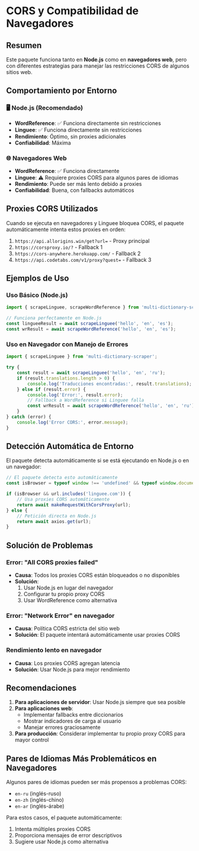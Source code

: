 # CORS y Compatibilidad de Navegadores

## Resumen

Este paquete funciona tanto en **Node.js** como en **navegadores web**, pero con diferentes estrategias para manejar las restricciones CORS de algunos sitios web.

## Comportamiento por Entorno

### 🖥️ Node.js (Recomendado)
- **WordReference**: ✅ Funciona directamente sin restricciones
- **Linguee**: ✅ Funciona directamente sin restricciones
- **Rendimiento**: Óptimo, sin proxies adicionales
- **Confiabilidad**: Máxima

### 🌐 Navegadores Web
- **WordReference**: ✅ Funciona directamente
- **Linguee**: ⚠️ Requiere proxies CORS para algunos pares de idiomas
- **Rendimiento**: Puede ser más lento debido a proxies
- **Confiabilidad**: Buena, con fallbacks automáticos

## Proxies CORS Utilizados

Cuando se ejecuta en navegadores y Linguee bloquea CORS, el paquete automáticamente intenta estos proxies en orden:

1. `https://api.allorigins.win/get?url=` - Proxy principal
2. `https://corsproxy.io/?` - Fallback 1
3. `https://cors-anywhere.herokuapp.com/` - Fallback 2
4. `https://api.codetabs.com/v1/proxy?quest=` - Fallback 3

## Ejemplos de Uso

### Uso Básico (Node.js)
```javascript
import { scrapeLinguee, scrapeWordReference } from 'multi-dictionary-scraper';

// Funciona perfectamente en Node.js
const lingueeResult = await scrapeLinguee('hello', 'en', 'es');
const wrResult = await scrapeWordReference('hello', 'en', 'es');
```

### Uso en Navegador con Manejo de Errores
```javascript
import { scrapeLinguee } from 'multi-dictionary-scraper';

try {
    const result = await scrapeLinguee('hello', 'en', 'ru');
    if (result.translations.length > 0) {
        console.log('Traducciones encontradas:', result.translations);
    } else if (result.error) {
        console.log('Error:', result.error);
        // Fallback a WordReference si Linguee falla
        const wrResult = await scrapeWordReference('hello', 'en', 'ru');
    }
} catch (error) {
    console.log('Error CORS:', error.message);
}
```

## Detección Automática de Entorno

El paquete detecta automáticamente si se está ejecutando en Node.js o en un navegador:

```javascript
// El paquete detecta esto automáticamente
const isBrowser = typeof window !== 'undefined' && typeof window.document !== 'undefined';

if (isBrowser && url.includes('linguee.com')) {
    // Usa proxies CORS automáticamente
    return await makeRequestWithCorsProxy(url);
} else {
    // Petición directa en Node.js
    return await axios.get(url);
}
```

## Solución de Problemas

### Error: "All CORS proxies failed"
- **Causa**: Todos los proxies CORS están bloqueados o no disponibles
- **Solución**: 
  1. Usar Node.js en lugar del navegador
  2. Configurar tu propio proxy CORS
  3. Usar WordReference como alternativa

### Error: "Network Error" en navegador
- **Causa**: Política CORS estricta del sitio web
- **Solución**: El paquete intentará automáticamente usar proxies CORS

### Rendimiento lento en navegador
- **Causa**: Los proxies CORS agregan latencia
- **Solución**: Usar Node.js para mejor rendimiento

## Recomendaciones

1. **Para aplicaciones de servidor**: Usar Node.js siempre que sea posible
2. **Para aplicaciones web**: 
   - Implementar fallbacks entre diccionarios
   - Mostrar indicadores de carga al usuario
   - Manejar errores graciosamente
3. **Para producción**: Considerar implementar tu propio proxy CORS para mayor control

## Pares de Idiomas Más Problemáticos en Navegadores

Algunos pares de idiomas pueden ser más propensos a problemas CORS:
- `en-ru` (inglés-ruso)
- `en-zh` (inglés-chino)
- `en-ar` (inglés-árabe)

Para estos casos, el paquete automáticamente:
1. Intenta múltiples proxies CORS
2. Proporciona mensajes de error descriptivos
3. Sugiere usar Node.js como alternativa
